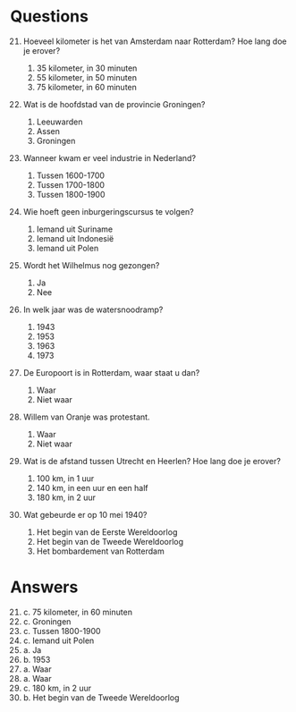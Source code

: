 # Questions

21. Hoeveel kilometer is het van Amsterdam naar Rotterdam? Hoe lang doe je erover?

    1. 35 kilometer, in 30 minuten
    2. 55 kilometer, in 50 minuten
    3. 75 kilometer, in 60 minuten

22. Wat is de hoofdstad van de provincie Groningen?

    1. Leeuwarden
    2. Assen
    3. Groningen

23. Wanneer kwam er veel industrie in Nederland?

    1. Tussen 1600-1700
    2. Tussen 1700-1800
    3. Tussen 1800-1900

24. Wie hoeft geen inburgeringscursus te volgen?

    1. Iemand uit Suriname
    2. Iemand uit Indonesië
    3. Iemand uit Polen

25. Wordt het Wilhelmus nog gezongen?

    1. Ja
    2. Nee

26. In welk jaar was de watersnoodramp?

    1. 1943
    2. 1953
    3. 1963
    4. 1973

27. De Europoort is in Rotterdam, waar staat u dan?

    1. Waar
    2. Niet waar

28. Willem van Oranje was protestant.

    1. Waar
    2. Niet waar

29. Wat is de afstand tussen Utrecht en Heerlen? Hoe lang doe je erover?

    1. 100 km, in 1 uur
    2. 140 km, in een uur en een half
    3. 180 km, in 2 uur

30. Wat gebeurde er op 10 mei 1940?
    1. Het begin van de Eerste Wereldoorlog
    2. Het begin van de Tweede Wereldoorlog
    3. Het bombardement van Rotterdam

# Answers

21. c. 75 kilometer, in 60 minuten
22. c. Groningen
23. c. Tussen 1800-1900
24. c. Iemand uit Polen
25. a. Ja
26. b. 1953
27. a. Waar
28. a. Waar
29. c. 180 km, in 2 uur
30. b. Het begin van de Tweede Wereldoorlog
